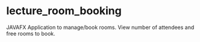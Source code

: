 # lecture_room_booking

JAVAFX Application to manage/book rooms. View number of attendees and free rooms to book.
